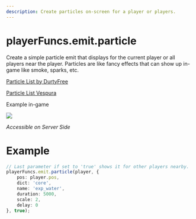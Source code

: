 ```yaml
---
description: Create particles on-screen for a player or players.
---
```


# playerFuncs.emit.particle

Create a simple particle emit that displays for the current player or all players near the player. Particles are like fancy effects that can show up in-game like smoke, sparks, etc.

[Particle List by DurtyFree](https://github.com/DurtyFree/gta-v-data-dumps/blob/master/particleEffectsCompact.json)

[Particle List Vespura](https://vespura.com/fivem/particle-list/)

Example in-game

![](https://thumbs.gfycat.com/ElasticSinfulGosling-size_restricted.gif)


_Accessible on Server Side_

# Example

```typescript
// Last parameter if set to 'true' shows it for other players nearby.
playerFuncs.emit.particle(player, {
    pos: player.pos,
    dict: 'core',
    name: 'exp_water',
    duration: 5000,
    scale: 2,
    delay: 0
}, true);
```